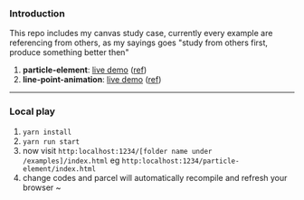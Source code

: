 ### Introduction
This repo includes my canvas study case, currently every example are referencing from others, as my sayings goes "study from others first, produce something better then"

1. **particle-element**: [live demo](https://xhmm.github.io/canvas-play/build/particle-element/index.html) ([ref](https://css-tricks.com/adding-particle-effects-to-dom-elements-with-canvas/))
2. **line-point-animation**: [live demo](https://xhmm.github.io/canvas-play/build/line-point-animation/index.html) ([ref](https://bzdww.com/article/280214/))

---

### Local play
1. `yarn install`
2. `yarn run start`
4. now visit `http:localhost:1234/[folder name under /examples]/index.html` eg `http:localhost:1234/particle-element/index.html`
5. change codes and parcel will automatically recompile and refresh your browser ~
